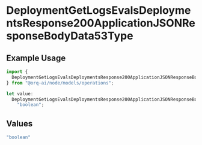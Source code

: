 # DeploymentGetLogsEvalsDeploymentsResponse200ApplicationJSONResponseBodyData53Type

## Example Usage

```typescript
import {
  DeploymentGetLogsEvalsDeploymentsResponse200ApplicationJSONResponseBodyData53Type,
} from "@orq-ai/node/models/operations";

let value:
  DeploymentGetLogsEvalsDeploymentsResponse200ApplicationJSONResponseBodyData53Type =
    "boolean";
```

## Values

```typescript
"boolean"
```